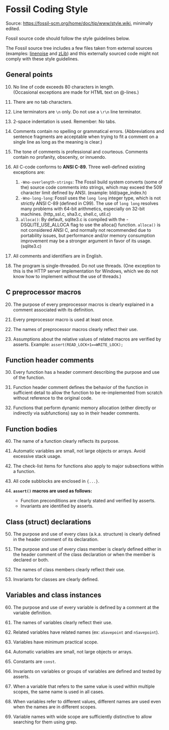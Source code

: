 <!-- markdownlint-disable MD029 -->

# Fossil Coding Style

Source: <https://fossil-scm.org/home/doc/tip/www/style.wiki>,
minimally edited.

Fossil source code should follow the style guidelines below.

The Fossil source tree includes a few files taken from external sources
(examples: [linenoise](https://github.com/antirez/linenoise) and
[zLib](http://zlib.net/)) and this externally sourced code might not
comply with these style guidelines.

## General points

10. No line of code exceeds 80 characters in length.  
    (Occasional exceptions are made for HTML text on @-lines.)

11. There are no tab characters.

12. Line terminators are `\n` only. Do not use a `\r\n` line terminator.

13. 2-space indentation is used. Remember: No tabs.

14. Comments contain no spelling or grammatical errors. (Abbreviations
    and sentence fragments are acceptable when trying to fit a comment
    on a single line as long as the meaning is clear.)

15. The tone of comments is professional and courteous. Comments contain
    no profanity, obscenity, or innuendo.

16. All C-code conforms to **ANSI C-89.**
    Three well-defined existing exceptions are:

    1. `-Wno-overlength-strings`: The Fossil build system converts
       (some of the) source code comments into strings, which may exceed
       the 509 character limit defined by ANSI. (example: bld/page_index.h)
    2. `-Wno-long-long`: Fossil uses the `long long` integer type,
       which is not strictly ANSI C-89 (defined in C99). The use of
       `long long` resolves many problems with 64-bit arithmetics,
       especially on 32-bit machines. (http_ssl.c, sha3.c, shell.c, util.c)
    3. `alloca()`: By default, sqlite3.c is compiled with the
       -DSQLITE_USE_ALLOCA flag to use the alloca() function. `alloca()`
       is not considered ANSI C, and normally not recommended due to
       portability issues, but performance and/or memory consumption
       improvement may be a stronger argument in favor of its usage.
       (sqlite3.c)

17. All comments and identifiers are in English.

18. The program is single-threaded. Do not use threads. (One exception
    to this is the HTTP server implementation for Windows, which we do
    not know how to implement without the use of threads.)

## C preprocessor macros

20. The purpose of every preprocessor macros is clearly explained
    in a comment associated with its definition.

21. Every preprocessor macro is used at least once.

22. The names of preprocessor macros clearly reflect their use.

23. Assumptions about the relative values of related macros are
    verified by asserts. Example: `assert(READ_LOCK+1==WRITE_LOCK);`

## Function header comments

30. Every function has a header comment describing the purpose
    and use of the function.

31. Function header comment defines the behavior of the function
    in sufficient detail to allow the function to be re-implemented
    from scratch without reference to the original code.

32. Functions that perform dynamic memory allocation (either directly
    or indirectly via subfunctions) say so in their header comments.

## Function bodies

40. The name of a function clearly reflects its purpose.

41. Automatic variables are small, not large objects or arrays.
    Avoid excessive stack usage.

42. The check-list items for functions also apply to major
    subsections within a function.

43. All code subblocks are enclosed in `{...}`.

44. **`assert()` macros are used as follows:**

    - Function preconditions are clearly stated and verified by asserts.
    - Invariants are identified by asserts.

## Class (struct) declarations

50. The purpose and use of every class (a.k.a. structure) is clearly
    defined in the header comment of its declaration.

51. The purpose and use of every class member is clearly defined
    either in the header comment of the class declaration or when
    the member is declared or both.

52. The names of class members clearly reflect their use.

53. Invariants for classes are clearly defined.

## Variables and class instances

60. The purpose and use of every variable is defined by a comment
    at the variable definition.

61. The names of variables clearly reflect their use.

62. Related variables have related names
    (ex: `aSavepoint` and `nSavepoint`).

63. Variables have minimum practical scope.

64. Automatic variables are small, not large objects or arrays.

65. Constants are `const`.

66. Invariants on variables or groups of variables are defined
    and tested by asserts.

67. When a variable that refers to the same value is used within
    multiple scopes, the same name is used in all cases.

68. When variables refer to different values, different names are
    used even when the names are in different scopes.

69. Variable names with wide scope are sufficiently distinctive
    to allow searching for them using grep.
